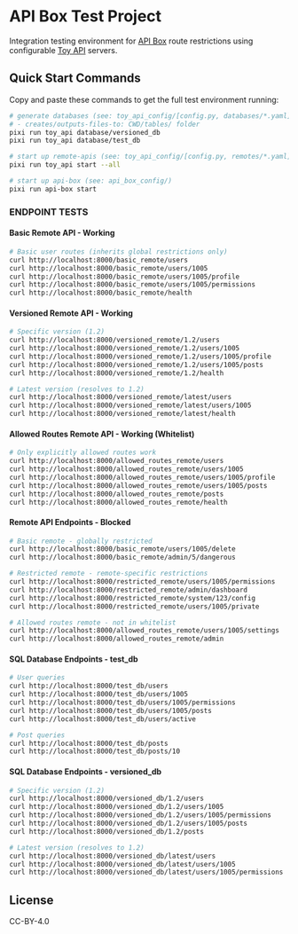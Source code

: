 # API Box Test Project

Integration testing environment for [API Box](https://github.com/SchmidtDSE/api_box) route restrictions using configurable [Toy API](https://github.com/brookisme/toy_api) servers.

## Quick Start Commands

Copy and paste these commands to get the full test environment running:

```bash
# generate databases (see: toy_api_config/[config.py, databases/*.yaml])
# - creates/outputs-files-to: CWD/tables/ folder
pixi run toy_api database/versioned_db
pixi run toy_api database/test_db

# start up remote-apis (see: toy_api_config/[config.py, remotes/*.yaml])
pixi run toy_api start --all

# start up api-box (see: api_box_config/)
pixi run api-box start
```

### ENDPOINT TESTS

#### Basic Remote API - Working

```bash
# Basic user routes (inherits global restrictions only)
curl http://localhost:8000/basic_remote/users
curl http://localhost:8000/basic_remote/users/1005
curl http://localhost:8000/basic_remote/users/1005/profile
curl http://localhost:8000/basic_remote/users/1005/permissions
curl http://localhost:8000/basic_remote/health
```

#### Versioned Remote API - Working

```bash
# Specific version (1.2)
curl http://localhost:8000/versioned_remote/1.2/users
curl http://localhost:8000/versioned_remote/1.2/users/1005
curl http://localhost:8000/versioned_remote/1.2/users/1005/profile
curl http://localhost:8000/versioned_remote/1.2/users/1005/posts
curl http://localhost:8000/versioned_remote/1.2/health

# Latest version (resolves to 1.2)
curl http://localhost:8000/versioned_remote/latest/users
curl http://localhost:8000/versioned_remote/latest/users/1005
curl http://localhost:8000/versioned_remote/latest/health
```

#### Allowed Routes Remote API - Working (Whitelist)

```bash
# Only explicitly allowed routes work
curl http://localhost:8000/allowed_routes_remote/users
curl http://localhost:8000/allowed_routes_remote/users/1005
curl http://localhost:8000/allowed_routes_remote/users/1005/profile
curl http://localhost:8000/allowed_routes_remote/users/1005/posts
curl http://localhost:8000/allowed_routes_remote/posts
curl http://localhost:8000/allowed_routes_remote/health
```

#### Remote API Endpoints - Blocked

```bash
# Basic remote - globally restricted
curl http://localhost:8000/basic_remote/users/1005/delete
curl http://localhost:8000/basic_remote/admin/5/dangerous

# Restricted remote - remote-specific restrictions
curl http://localhost:8000/restricted_remote/users/1005/permissions
curl http://localhost:8000/restricted_remote/admin/dashboard
curl http://localhost:8000/restricted_remote/system/123/config
curl http://localhost:8000/restricted_remote/users/1005/private

# Allowed routes remote - not in whitelist
curl http://localhost:8000/allowed_routes_remote/users/1005/settings
curl http://localhost:8000/allowed_routes_remote/admin
```

#### SQL Database Endpoints - test_db

```bash
# User queries
curl http://localhost:8000/test_db/users
curl http://localhost:8000/test_db/users/1005
curl http://localhost:8000/test_db/users/1005/permissions
curl http://localhost:8000/test_db/users/1005/posts
curl http://localhost:8000/test_db/users/active

# Post queries
curl http://localhost:8000/test_db/posts
curl http://localhost:8000/test_db/posts/10
```

#### SQL Database Endpoints - versioned_db

```bash
# Specific version (1.2)
curl http://localhost:8000/versioned_db/1.2/users
curl http://localhost:8000/versioned_db/1.2/users/1005
curl http://localhost:8000/versioned_db/1.2/users/1005/permissions
curl http://localhost:8000/versioned_db/1.2/users/1005/posts
curl http://localhost:8000/versioned_db/1.2/posts

# Latest version (resolves to 1.2)
curl http://localhost:8000/versioned_db/latest/users
curl http://localhost:8000/versioned_db/latest/users/1005
curl http://localhost:8000/versioned_db/latest/users/1005/permissions
```

## License

CC-BY-4.0